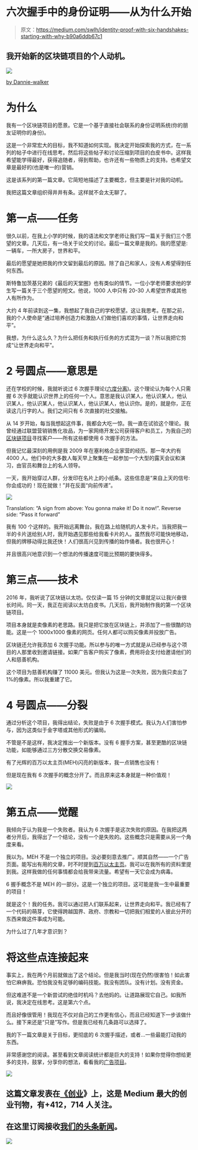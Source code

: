 # 六次握手中的身份证明——从为什么开始

> 原文：<https://medium.com/swlh/identity-proof-with-six-handshakes-starting-with-why-b90a6ddb67c1>

## 我开始新的区块链项目的个人动机。

![](img/57f23218816e5d4aabdfe92f1517fa2b.png)

[by Dannie-walker](https://commons.wikimedia.org/wiki/File:Six_degrees_of_separation.svg)

# 为什么

我有一个区块链项目的愿景。它是一个基于直接社会联系的身份证明系统(你的朋友证明你的身份)。

这是一个非常宏大的目标，我不知道如何实现。我决定开始探索我的方式，在一系列的帖子中进行在线思考。然后将这些帖子和讨论压缩到项目的白皮书中。这样我希望能学得最好，获得追随者，得到帮助，也许还有一些物质上的支持。也希望文章是最好的(也是唯一的)营销。

这是该系列的第一篇文章。它简短地描述了主要概念，但主要是针对我的动机。

我把这篇文章组织得井井有条。这样就不会太无聊了。

# 第一点——任务

很久以前，在我上小学的时候，我的语法和文学老师让我们写一篇关于我们三个愿望的文章。几天后，有一场关于论文的讨论。最后一篇文章是我的。我的愿望是:一辆车，一所大房子，世界和平。

最后的愿望是她把我的作文留到最后的原因。除了自己和家人，没有人希望得到任何东西。

斯特鲁加茨基兄弟的《最后的天堂圈》也有类似的情节。一位小学老师要求他的学生写一篇关于三个愿望的短文。他说，1000 人中只有 20-30 人希望世界或其他人有所作为。

大约 4 年前读到这一集，我想起了我自己的学校愿望。这让我思考。在那之前，我的个人使命是“通过培养创造力和激励人们做他们喜欢的事情，让世界走向和平”。

我想，为什么这么久？为什么把任务和执行任务的方式混为一谈？所以我把它剪成“让世界走向和平”。

# 2 号圆点——意思是

还在学校的时候，我就听说过 6 次握手理论([六度分离](https://en.wikipedia.org/wiki/Six_degrees_of_separation))。这个理论认为每个人只需握 6 次手就能认识世界上的任何一个人。意思是我认识某人，他认识某人，他认识某人，他认识某人，他认识某人，他认识某人，他认识你。是的，就是你，正在读这几行字的人。我们之间只有 6 次直接的社交接触。

从 14 岁开始，每当我想起这件事，我都会大吃一惊。我一直在试验这个理论。我曾经通过联盟营销销售化妆品，为一家网络开发公司获得客户和员工，为我自己的[区块链项目](https://themillionetherhomepage.com/)寻找客户——所有这些都使用 6 次握手的方法。

但我记忆最深刻的用例是我 2009 年在塞利格企业家营的经历。那一年大约有 4000 人。他们中的大多数人每天早上聚集在一起参加一个大型的露天会议和演习，由官员和舞台上的名人领导。

一天，我开始穿过人群，分发印在名片上的小纸条。这些信息是“来自上天的信号:你会成功的！现在就做！”并在反面“向前传递”。

![](img/b052c0f5b90bdd0d1aff0f891d331abb.png)

Translation: “A sign from above: You gonna make it! Do it now!”. Reverse side: “Pass it forward”

我有 100 个这样的。我开始远离舞台。我在路上给随机的人发卡片。当我把我一半的卡片送给别人时，我开始遇见那些给我看卡片的人。虽然我尽可能快地移动，但我的牌移动得比我还快！人们很高兴见到传播的始作俑者。我也很开心！

并且很高兴地意识到一个想法的传播速度可能比预期的要快得多。

# 第三点——技术

2016 年，我听说了区块链以太坊。仅仅读一篇 15 分钟的文章就足以让我兴奋很长时间。同一天，我正在阅读以太坊白皮书。几天后，我开始制作我的第一个区块链项目。

项目本身就是卖像素的老思路。我只是把它放在区块链上，并添加了一些很酷的功能。这是一个 1000x1000 像素的网页。任何人都可以购买像素并投放广告。

区块链还允许我添加 6 次握手功能。所以参与的唯一方式就是从已经参与这个项目的人那里收到邀请链接。如果广告客户购买了像素，费用将会支付给邀请他们的人和慈善机构。

这个项目为慈善机构赚了 11000 美元。但我认为这是一次失败，因为我只卖出了 1%的像素。所以我重建了它。

# 4 号圆点——分裂

通过分析这个项目，我得出结论，失败是由于 6 次握手模式。我认为人们害怕参与，因为这类似于金字塔或其他形式的骗局。

不管是不是这样，我决定推出一个新版本。没有 6 握手方案，甚至更酷的区块链功能，如能够通过三方分散交换交易像素。

有了光辉的百万以太主页(MEH)闪亮的新版本，我一点销售也没有！

但是现在我有 6 次握手的概念分开了。而且原来这本身就是一种价值观！

![](img/3c8038ce84e51448aaf849d9475fec42.png)

# 第五点——觉醒

我倾向于认为我是一个失败者。我认为 6 次握手是这次失败的原因。在我把这两者分开后，我得出了一个结论，没有一个是失败的。这些概念只是需要从另一个角度来看。

我以为。MEH 不是一个独立的项目。没必要刻意去推广。顺其自然——一个广告页面。能写出有用的文章，时不时提到[百万以太主页](http://themillionetherhomepage.com/)。我可以在我所有的资料里提到我。这样我做的任何事情都会给我带来流量。希望有一天它会成为病毒。

6 握手概念不是 MEH 的一部分。这是一个独立的项目。这可能是我一生中最重要的项目！

就是这个！我的任务。我可以通过把人们联系起来，让世界走向和平。我已经有了一个代码的萌芽，它使得跨越国界、政府、宗教和一切把我们相爱的人彼此分开的东西来做这件事成为可能。

为什么过了几年才意识到？

# 将这些点连接起来

事实上，我在两个月前就做出了这个结论。但是我当时(现在仍然)很害怕！如此害怕它麻痹我。恐怕我没有足够的编码技能。我没有团队。没有计划。没有资金。

但这难道不是一个新尝试的绝佳时机吗？去他妈的。让道路展现它自己。如我所说，我决定在线思考。这是第六个点。

而且好像很管用！我现在不仅对自己的工作更有信心，而且已经知道下一步该做什么。接下来还是“只是”写作。但是我已经有几条路可以选择了。

我的下一篇文章是关于目标，更彻底的 6 次握手描述，或者…一些最能打动我的东西。

非常感谢您的阅读。甚至看到文章阅读统计都是巨大的支持！如果你觉得你想给更多的支持，鼓掌，分享你的想法，看看我的[广告项目](http://themillionetherhomepage.com/)。

[![](img/308a8d84fb9b2fab43d66c117fcc4bb4.png)](https://medium.com/swlh)

## 这篇文章发表在[《创业](https://medium.com/swlh)》上，这是 Medium 最大的创业刊物，有+412，714 人关注。

## 在这里订阅接收[我们的头条新闻](http://growthsupply.com/the-startup-newsletter/)。

[![](img/b0164736ea17a63403e660de5dedf91a.png)](https://medium.com/swlh)